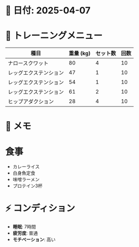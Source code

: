 # 📅 日付: 2025-04-07

# 💪 トレーニングメニュー

| 種目                   | 重量 (kg) | セット数 | 回数 |
| ---------------------- | --------- | -------- | ---- |
| ナロースクワット       | 80        | 4        | 10   |
| レッグエクステンション | 47        | 1        | 10   |
| レッグエクステンション | 54        | 1        | 10   |
| レッグエクステンション | 61        | 2        | 10   |
| ヒップアダクション     | 28        | 4        | 10   |

# 📝 メモ

# 食事

- カレーライス
- 白身魚定食
- 味噌ラーメン
- プロテイン3杯

# ⚡ コンディション

- **睡眠**: 7時間
- **疲労度**: 普通
- **モチベーション**: 高い
